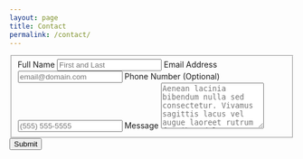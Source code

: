 ```yaml
---
layout: page
title: Contact
permalink: /contact/
---
```


<form id="fs-frm" name="simple-contact-form" accept-charset="utf-8" action="https://formspree.io/tburrows3@gatech.edu" method="post">
  <fieldset id="fs-frm-inputs">
    <label for="full-name">Full Name</label>
    <input name="name" id="full-name" placeholder="First and Last" required="" type="text">
    <label for="email-address">Email Address</label>
    <input name="_replyto" id="email-address" placeholder="email@domain.com" required="" type="email">
      <label for="telephone">Phone Number (Optional)</label>
    <input name="telephone" id="telephone" placeholder="(555) 555-5555" type="telephone">
    <label for="message">Message</label>
    <textarea rows="5" name="message" id="message" placeholder="Aenean lacinia bibendum nulla sed consectetur. Vivamus sagittis lacus vel augue laoreet rutrum faucibus dolor auctor. Donec ullamcorper nulla non metus auctor fringilla nullam quis risus." required=""></textarea>
    <input name="_subject" id="email-subject" value="Contact Form Submission" type="hidden">
  </fieldset>
  <input value="Submit" type="submit">
</form>
